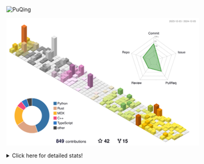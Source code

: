 ![PuQing](https://user-images.githubusercontent.com/27223114/171565019-9a56fae6-b08b-421f-99db-7e830da42371.png)

![](./profile-3d-contrib/profile-season-animate.svg)

<details>
<summary>Click here for detailed stats!</summary>

<!--START_SECTION:waka-->
![Lines of code](https://img.shields.io/badge/From%20Hello%20World%20I%27ve%20Written-1.4%20million%20lines%20of%20code-blue)

**🐱 My GitHub Data** 

> 📦 413.2 kB Used in GitHub's Storage 
 > 
> 🏆 0 Contributions in the Year 2024
 > 
> 🚫 Not Opted to Hire
 > 
> 📜 61 Public Repositories 
 > 
> 🔑 30 Private Repositories 
 > 
**I'm an Early 🐤** 

```text
🌞 Morning                535 commits         ██░░░░░░░░░░░░░░░░░░░░░░░   06.86 % 
🌆 Daytime                3379 commits        ███████████░░░░░░░░░░░░░░   43.30 % 
🌃 Evening                1740 commits        ██████░░░░░░░░░░░░░░░░░░░   22.30 % 
🌙 Night                  2150 commits        ███████░░░░░░░░░░░░░░░░░░   27.55 % 
```


📊 **This Week I Spent My Time On** 

```text
💬 Programming Languages: 
Browsing                 14 hrs              ██████████░░░░░░░░░░░░░░░   40.94 % 
Searching                6 hrs 28 mins       █████░░░░░░░░░░░░░░░░░░░░   18.95 % 
GitHubing                5 hrs               ████░░░░░░░░░░░░░░░░░░░░░   14.64 % 
Fish Touching            2 hrs 36 mins       ██░░░░░░░░░░░░░░░░░░░░░░░   07.64 % 
Python                   2 hrs 24 mins       ██░░░░░░░░░░░░░░░░░░░░░░░   07.02 % 

🔥 Editors: 
Chrome                   28 hrs 32 mins      █████████████████████░░░░   83.45 % 
VS Code                  4 hrs 7 mins        ███░░░░░░░░░░░░░░░░░░░░░░   12.06 % 
fish                     1 hr 18 mins        █░░░░░░░░░░░░░░░░░░░░░░░░   03.82 % 
Obsidian                 13 mins             ░░░░░░░░░░░░░░░░░░░░░░░░░   00.67 % 

💻 Operating System: 
Mac                      30 hrs 15 mins      ██████████████████████░░░   88.45 % 
Linux                    2 hrs 57 mins       ██░░░░░░░░░░░░░░░░░░░░░░░   08.63 % 
WSL                      59 mins             █░░░░░░░░░░░░░░░░░░░░░░░░   02.92 % 
```


<!--END_SECTION:waka-->
</details>

